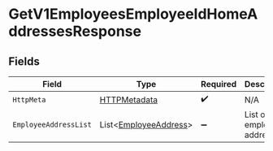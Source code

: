 # GetV1EmployeesEmployeeIdHomeAddressesResponse


## Fields

| Field                                                               | Type                                                                | Required                                                            | Description                                                         |
| ------------------------------------------------------------------- | ------------------------------------------------------------------- | ------------------------------------------------------------------- | ------------------------------------------------------------------- |
| `HttpMeta`                                                          | [HTTPMetadata](../../Models/Components/HTTPMetadata.md)             | :heavy_check_mark:                                                  | N/A                                                                 |
| `EmployeeAddressList`                                               | List<[EmployeeAddress](../../Models/Components/EmployeeAddress.md)> | :heavy_minus_sign:                                                  | List of employee addresses                                          |